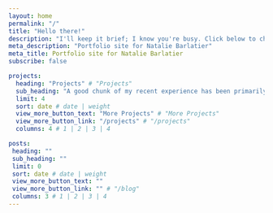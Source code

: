 ```yaml
---
layout: home
permalink: "/"
title: "Hello there!"
description: "I'll keep it brief; I know you're busy. Click below to check out my stuff. Thanks!"
meta_description: "Portfolio site for Natalie Barlatier"
meta_title: Portfolio site for Natalie Barlatier 
subscribe: false

projects:
  heading: "Projects" # "Projects"
  sub_heading: "A good chunk of my recent experience has been primarily in the financial services industry. But I'm up for whatever you need." # "A collection of my recent work"
  limit: 4
  sort: date # date | weight
  view_more_button_text: "More Projects" # "More Projects"
  view_more_button_link: "/projects" # "/projects"
  columns: 4 # 1 | 2 | 3 | 4

posts:
 heading: ""
 sub_heading: ""
 limit: 0
 sort: date # date | weight
 view_more_button_text: ""
 view_more_button_link: "" # "/blog"
 columns: 3 # 1 | 2 | 3 | 4
---
```

